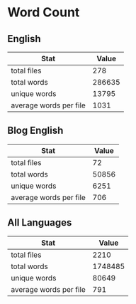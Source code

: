 # Word Count

## English

Stat | Value
---- | -----
total files | 278
total words | 286635
unique words | 13795
average words per file | 1031

## Blog English

Stat | Value
---- | -----
total files | 72
total words | 50856
unique words | 6251
average words per file | 706

## All Languages

Stat | Value
---- | -----
total files | 2210
total words | 1748485
unique words | 80649
average words per file | 791
